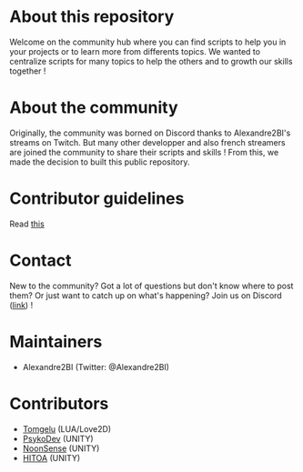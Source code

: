 # About this repository

Welcome on the community hub where you can find scripts to help you in your projects or to learn more from differents topics. We wanted to centralize scripts for many topics to help the others and to growth our skills together ! 

# About the community

Originally, the community was borned on Discord thanks to Alexandre2BI's streams on Twitch. 
But many other developper and also french streamers are joined the community to share their scripts and skills ! From this, we made the decision to built this public repository.  

# Contributor guidelines

Read [this](https://github.com/alex1600/kiwi-dev/blob/master/CONTRIBUTING.md)

# Contact

New to the community? Got a lot of questions but don't know where to post them? Or just want to catch up on what's happening? Join us on Discord ([link](https://discord.gg/dRcckNrqeu)) !

# Maintainers 

- Alexandre2BI (Twitter: @Alexandre2BI)

# Contributors

- [Tomgelu](https://github.com/tomgelu) (LUA/Love2D)
- [PsykoDev](https://github.com/PsykoDev) (UNITY)
- [NoonSense](https://github.com/NoonSense) (UNITY)
- [HITOA](https://github.com/HITOA) (UNITY)
